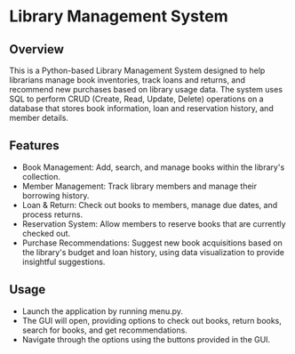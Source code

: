 # Library Management System
## Overview
This is a Python-based Library Management System designed to help librarians manage book inventories, track loans and returns, and recommend new purchases based on library usage data. The system uses SQL to perform CRUD (Create, Read, Update, Delete) operations on a database that stores book information, loan and reservation history, and member details.

## Features
* Book Management: Add, search, and manage books within the library's collection.
* Member Management: Track library members and manage their borrowing history.
* Loan & Return: Check out books to members, manage due dates, and process returns.
* Reservation System: Allow members to reserve books that are currently checked out.
* Purchase Recommendations: Suggest new book acquisitions based on the library's budget and loan history, using data visualization to provide insightful suggestions.

## Usage
* Launch the application by running menu.py.
* The GUI will open, providing options to check out books, return books, search for books, and get recommendations.
* Navigate through the options using the buttons provided in the GUI.
